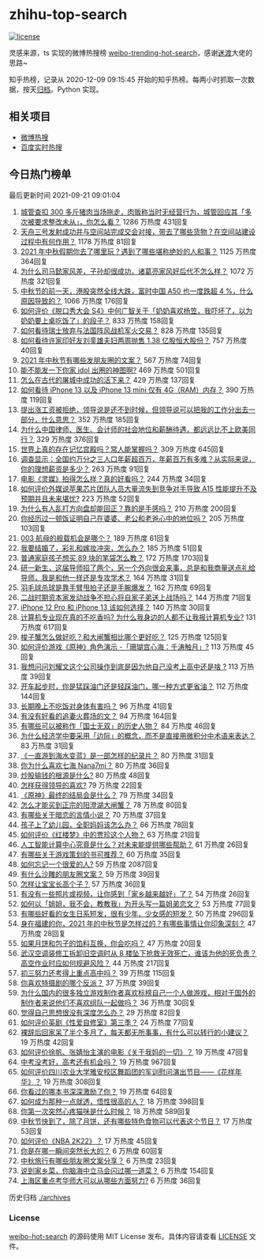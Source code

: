 # zhihu-top-search

[![license](https://img.shields.io/github/license/Arrackisarookie/zhihu-top-search)](https://github.com/Arrackisarookie/zhihu-top-search/blob/master/LICENSE)

灵感来源，ts 实现的微博热搜榜 [weibo-trending-hot-search](https://github.com/justjavac/weibo-trending-hot-search)，感谢[迷渡](https://github.com/justjavac)大佬的思路~

知乎热榜，记录从 2020-12-09 09:15:45 开始的知乎热榜。每两小时抓取一次数据，按天[归档](./archives)。Python 实现。

## 相关项目
+ [微博热搜](https://github.com/Arrackisarookie/weibo-hot-search)
+ [百度实时热搜](https://github.com/Arrackisarookie/baidu-hot-search)

## 今日热门榜单

<!-- Rank Begin -->

最后更新时间 2021-09-21 09:01:04

1. [城管查扣 300 多斤猪肉当场拖走，肉贩称当时无经营行为，城管回应其「多次被要求整改未从」，你怎么看？](https://www.zhihu.com/question/487654571) 1286 万热度 431回复
1. [天舟三号发射成功并与空间站完成交会对接，带去了哪些货物？在空间站建设过程中有何作用？](https://www.zhihu.com/question/487898231) 1178 万热度 81回复
1. [2021 年中秋假期你去了哪里玩？遇到了哪些堪称绝妙的人和事？](https://www.zhihu.com/question/487274740) 1125 万热度 364回复
1. [为什么司马懿家风差，子孙却很成功，诸葛亮家风好后代不怎么样？](https://www.zhihu.com/question/473668109) 1072 万热度 321回复
1. [中秋节的前一天，港股突然全线大跌，富时中国 A50 也一度跌超 4 %，什么原因导致的？](https://www.zhihu.com/question/487940504) 1066 万热度 176回复
1. [如何评价《脱口秀大会 S4》中何广智关于「奶奶喜欢杨笠，我吓坏了，以为奶奶要上桌吃饭了」的段子？](https://www.zhihu.com/question/485441053) 833 万热度 158回复
1. [如何看待瑞士放弃与法国阵风战机军火交易？](https://www.zhihu.com/question/487903774) 828 万热度 135回复
1. [如何看待许家印好友刘銮雄夫妇两周抛售 1.38 亿股恒大股份？](https://www.zhihu.com/question/487572780) 757 万热度 40回复
1. [2021 年中秋节有哪些发朋友圈的文案？](https://www.zhihu.com/question/486156028) 567 万热度 74回复
1. [能不能发一下你家 idol 出圈的神图啊?](https://www.zhihu.com/question/480021456) 469 万热度 501回复
1. [怎么在古代的屠城中成功的活下来？](https://www.zhihu.com/question/20638408) 429 万热度 137回复
1. [如何看待 iPhone 13 以及 iPhone 13 mini  仅有 4G（RAM）内存？](https://www.zhihu.com/question/487156929) 390 万热度 119回复
1. [提出涨工资被拒绝，领导说是还不到时候，但领导说可以把我的工作分出去一部分，什么意思？](https://www.zhihu.com/question/474092672) 352 万热度 185回复
1. [为什么中国律师、医生、会计师的社会地位和薪酬待遇，都远远比不上欧美同行？](https://www.zhihu.com/question/486570444) 329 万热度 376回复
1. [世界上真的存在记忆宫殿吗？常人能掌握吗？](https://www.zhihu.com/question/22519910) 309 万热度 645回复
1. [调查显示：全国约万分之三人口年薪超百万，年薪百万有多难？从实际来说，你的理想薪资是多少？](https://www.zhihu.com/question/487694489) 263 万热度 91回复
1. [电影《灵媒》拍得怎么样？真的好看吗？](https://www.zhihu.com/question/487456764) 244 万热度 34回复
1. [如何评价外媒说苹果芯片团队人员大量流失到竞争对手导致 A15 性能提升不及预期并且未来堪忧?](https://www.zhihu.com/question/487209741) 223 万热度 52回复
1. [为什么有人乱打方向盘却能回正？靠的是手感吗？](https://www.zhihu.com/question/473550294) 210 万热度 200回复
1. [你经历过一顿饭证明自己在婆婆、老公和老爸心中的地位吗？](https://www.zhihu.com/question/482319340) 205 万热度 103回复
1. [003 航母的舰载机会是哪个？](https://www.zhihu.com/question/484220361) 189 万热度 61回复
1. [我要结婚了，彩礼和嫁妆冲突，怎么办？](https://www.zhihu.com/question/487336103) 185 万热度 51回复
1. [普通家庭孩子想买 89 块的笔袋怎么教？](https://www.zhihu.com/question/412814432) 172 万热度 1703回复
1. [研一新生，这届导师招了两个，另一个外向很会来事，总是和我商量送点礼给导师，我是和他一样还是专攻学术？](https://www.zhihu.com/question/487827699) 164 万热度 31回复
1. [羽毛球杀球是靠手臂甩拍子还是手腕爆发？](https://www.zhihu.com/question/437090535) 162 万热度 69回复
1. [二战时期资本家发动战争不担心将自家子弟送上战场吗？](https://www.zhihu.com/question/484995263) 144 万热度 71回复
1. [iPhone 12 Pro 和 iPhone 13 该如何选择？](https://www.zhihu.com/question/487221028) 140 万热度 30回复
1. [计算机专业现在真的不吃香吗? 为什么我身边的人都不让我报计算机专业?](https://www.zhihu.com/question/470635141) 131 万热度 617回复
1. [梭子蟹怎么做好吃？和大闸蟹相比哪个更好吃？](https://www.zhihu.com/question/478389154) 125 万热度 125回复
1. [如何评价游戏《原神》角色演示 -「珊瑚宫心海：千涛触月」?](https://www.zhihu.com/question/487930749) 113 万热度 45回复
1. [我想问问刘耀文这个公司操作到底是因为他自己没考上高中还是啥 ?](https://www.zhihu.com/question/487530581) 113 万热度 39回复
1. [开车起步时，你是猛踩油门还是轻踩油门，哪一种方式更省油？](https://www.zhihu.com/question/454188537) 112 万热度 144回复
1. [长期晚上不吃饭对身体有害吗？](https://www.zhihu.com/question/311716580) 96 万热度 41回复
1. [有没有好看的追妻火葬场的文？](https://www.zhihu.com/question/402113685) 94 万热度 164回复
1. [有哪些可以被称作「国士无双」的历史人物？](https://www.zhihu.com/question/28882313) 84 万热度 46回复
1. [为什么经济学中要采用「边际」的概念，而不是直接用微积分中术语来表达？](https://www.zhihu.com/question/475108550) 83 万热度 31回复
1. [《一直游到海水变蓝》是一部怎样的纪录片？](https://www.zhihu.com/question/373790087) 80 万热度 31回复
1. [你为什么喜欢七海 Nana7mi？](https://www.zhihu.com/question/471180232) 80 万热度 36回复
1. [炒股输钱的根源是什么?](https://www.zhihu.com/question/487920106) 80 万热度 48回复
1. [怎样获得领导的喜欢?](https://www.zhihu.com/question/414743835) 79 万热度 22回复
1. [《原神》最终的结局会是什么？](https://www.zhihu.com/question/481776328) 79 万热度 34回复
1. [怎么才能买到正宗的阳澄湖大闸蟹？](https://www.zhihu.com/question/35967020) 78 万热度 80回复
1. [有哪些关于暗恋的言情小说？](https://www.zhihu.com/question/55331956) 70 万热度 37回复
1. [孩子上了幼儿园，全职妈妈该怎么办？](https://www.zhihu.com/question/487144187) 66 万热度 78回复
1. [如何评价《红楼梦》中的贾珍这个人物？](https://www.zhihu.com/question/470778440) 63 万热度 21回复
1. [人工智能计算中心究竟是什么？对未来能提供哪些帮助？](https://www.zhihu.com/question/486840320) 61 万热度 26回复
1. [有哪些关于游戏策划的书可推荐？](https://www.zhihu.com/question/20000882) 60 万热度 35回复
1. [如何忘记一个很爱的人?](https://www.zhihu.com/question/463974363) 59 万热度 2087回复
1. [有什么沙雕的朋友圈文案？](https://www.zhihu.com/question/479197730) 59 万热度 39回复
1. [怎样让宝宝长高个子？](https://www.zhihu.com/question/306498731) 57 万热度 36回复
1. [有没有一些照片或视频，让你感到「家乡越来越好」了？](https://www.zhihu.com/question/487165159) 54 万热度 26回复
1. [如何以「姐姐，我不会，教教我」为开头写一篇姐弟恋文？](https://www.zhihu.com/question/453867329) 53 万热度 77回复
1. [有哪些好看的女生日系短发，很有少年，少女感的短发？](https://www.zhihu.com/question/370583548) 50 万热度 296回复
1. [身在福建的你，2021 年的中秋节是怎样过的？有哪些事情让你印象深刻？](https://www.zhihu.com/question/487281303) 47 万热度 28回复
1. [如果月饼和包子的馅料互换，你会吃吗？](https://www.zhihu.com/question/487278955) 47 万热度 20回复
1. [武汉空调装修工拆卸旧空调时从 8 楼坠下抢救无效死亡，谁该为他的死负责？高空作业时应如何规避风险？](https://www.zhihu.com/question/487806156) 44 万热度 217回复
1. [初三努力还考得上重点高中吗？](https://www.zhihu.com/question/487880978) 39 万热度 115回复
1. [你喜欢特摄剧的哪个反派？](https://www.zhihu.com/question/487147130) 37 万热度 39回复
1. [为什么国内的很多独立游戏制作者喜欢标榜自己一个人做游戏，相对于国外的制作者来说他们不喜欢组队一起做吗？](https://www.zhihu.com/question/482019045) 36 万热度 30回复
1. [觉得自己思想很没有深度怎么办？](https://www.zhihu.com/question/472876997) 29 万热度 82回复
1. [如何评价英剧《性爱自修室》第三季？](https://www.zhihu.com/question/487371776) 24 万热度 77回复
1. [裸辞后回家呆了半个多月了，每天都无所事事，有什么可以转行的小建议？](https://www.zhihu.com/question/479780950) 19 万热度 42回复
1. [如何评价徐帆、张婧怡主演的电影《关于我妈的一切》？](https://www.zhihu.com/question/485556631) 19 万热度 47回复
1. [中考没考好，高考还有机会吗？](https://www.zhihu.com/question/475840454) 19 万热度 967回复
1. [如何评价四川农业大学雅安校区舞蹈团的军训慰问演出节目——《花样年华》？](https://www.zhihu.com/question/487656234) 19 万热度 308回复
1. [你看过的哪本书深深激励了你？](https://www.zhihu.com/question/484146401) 19 万热度 64回复
1. [如何成为那种一点就透，悟性很高的人？](https://www.zhihu.com/question/300313253) 18 万热度 398回复
1. [你第一次突然心疼猫咪是什么时候？](https://www.zhihu.com/question/447735643) 18 万热度 589回复
1. [中秋节快到了，除了月饼，还有哪些特色食物可以代表这个节日？](https://www.zhihu.com/question/484655989) 17 万热度 53回复
1. [如何评价《NBA 2K22》？](https://www.zhihu.com/question/485960210) 17 万热度 45回复
1. [你是在哪一瞬间突然长大的？](https://www.zhihu.com/question/487509101) 6 万热度 60回复
1. [中秋旅行有哪些朋友圈文案分享？](https://www.zhihu.com/question/484010318) 6 万热度 23回复
1. [说到家乡菜，你脑海中立马会闪过哪一道菜？](https://www.zhihu.com/question/464309447) 6 万热度 154回复
1. [上海区重点考华师大可以从哪些方面努力?](https://www.zhihu.com/question/487709786) 6 万热度 36回复
<!-- Rank End -->

历史归档 [./archives](./archives)

### License

[weibo-hot-search](https://github.com/Arrackisarookie/zhihu-top-search) 的源码使用 MIT License 发布。具体内容请查看 [LICENSE](./LICENSE) 文件。
